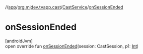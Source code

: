 //[app](../../../index.md)/[org.mjdev.tvapp.cast](../index.md)/[CastService](index.md)/[onSessionEnded](on-session-ended.md)

# onSessionEnded

[androidJvm]\
open override fun [onSessionEnded](on-session-ended.md)(session: CastSession, p1: [Int](https://kotlinlang.org/api/latest/jvm/stdlib/kotlin/-int/index.html))
